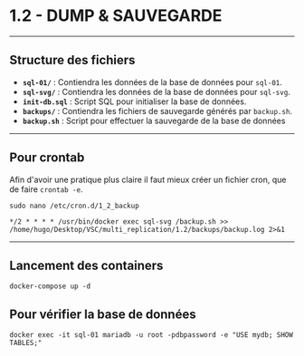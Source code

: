 # 1.2 - DUMP & SAUVEGARDE

-----
## Structure des fichiers

- **`sql-01/`** : Contiendra les données de la base de données pour `sql-01`.
- **`sql-svg/`** : Contiendra les données de la base de données pour `sql-svg`.
- **`init-db.sql`** : Script SQL pour initialiser la base de données.
- **`backups/`** : Contiendra les fichiers de sauvegarde générés par `backup.sh`.
- **`backup.sh`** : Script pour effectuer la sauvegarde de la base de données

-----

## Pour crontab

Afin d'avoir une pratique plus claire il faut mieux créer un fichier cron,
que de faire `crontab -e`.

`sudo nano /etc/cron.d/1_2_backup`

```
*/2 * * * * /usr/bin/docker exec sql-svg /backup.sh >> /home/hugo/Desktop/VSC/multi_replication/1.2/backups/backup.log 2>&1
```

-----
## Lancement des containers

```
docker-compose up -d
```

## Pour vérifier la base de données

```
docker exec -it sql-01 mariadb -u root -pdbpassword -e "USE mydb; SHOW TABLES;"
```
